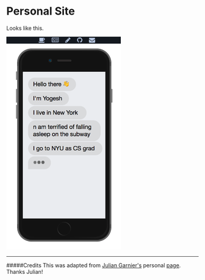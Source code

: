 # Personal Site

Looks like this.

<img src="page_shot.png" width="300">

---
#####Credits
This was adapted from [Julian Garnier's](https://twitter.com/juliangarnier?lang=en) personal [page](https://github.com/juliangarnier/juliangarnier.com). Thanks Julian!
